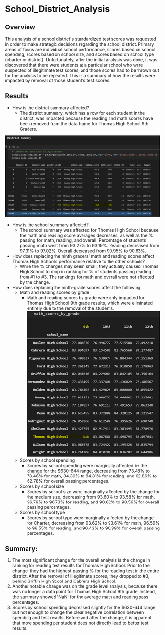 # School_District_Analysis
 
## Overview
This analysis of a school district's standardized test scores was requested in order to make strategic decisions regarding the school district. Primary areas of focus are individual school performance, scores based on school spending, scores based on school size, and scores based on school type (charter or district). Unfortunately, after the initial analysis was done, it was discovered that there were students at a particular school who were suspected of illegitimate test scores, and those scores had to be thrown out for the analysis to be repeated. This is a summary of how the results were impacted by removal of those student's test scores.

## Results

* How is the district summary affected?
    * The district summary, which has a row for each student in the district, was impacted because the reading and math scores have been removed from the data frame for Thomas High School 9th Graders.
    
![alt text](https://github.com/XZandermarsh/School_District_Analysis/blob/main/Resources/district_summary_NaN.png "District Summary Updated")

* How is the school summary affected?
    * The school summary was affected for Thomas High School because the math and reading score averages decreases, as well as the % passing for math, reading, and overall. Percentage of students passing math went from 93.27% to 93.19%. Reading decreased from 97.31% to 97.02%. Overall decreased from 90.95% to 90.63%.
* How does replacing the ninth graders’ math and reading scores affect Thomas High School’s performance relative to the other schools?
    * While the % changes may seem small, they actually caused Thomas High School to drop in ranking for % of students passing reading from #1 to #3. The rankings for math and overall were not affected by the change.
* How does replacing the ninth-grade scores affect the following:
    * Math and reading scores by grade
        * Math and reading scores by grade were only impacted for Thomas High School 9th grade results, which were eliminated entirely due to the removal of the students.
        ![alt text](https://github.com/XZandermarsh/School_District_Analysis/blob/main/Resources/grade_summary_math_NaN.png "Grade Summary Updated")
    * Scores by school spending
        * Scores by school spending were marginally affected by the change for the $630-644 range, decreasing from 73.48% to 73.46% for math, 84.39% to 84.31% for reading, and 62.86% to 62.78% for overall passing percentages.
    * Scores by school size
        * Scores by school size were marginally affected by the change for the medium size, decreasing from 93.60% to 93.58% for math, 96.79% to 96.73% for reading, and 90.62% to 90.56% for overall passing percentages.
    * Scores by school type
        * Scores by school type were marginally affected by the change for Charter, decreasing from 93.62% to 93.61% for math, 96.59% to 96.55% for reading, and 90.43% to 90.39% for overall passing percentages.
## Summary:
1. The most significant change for the overall analysis is the change in ranking for reading test results for Thomas High School. Prior to the change, they had the highest passing % for the reading test in the entire district. After the removal of illegitimate scores, they dropped to #3, behind Griffin High Scool and Cabrera High School.
2. Another notable change was on the grade level analysis, because there was no longer a data point for Thomas High School 9th grade. Instead, the summary showed 'NaN' for the average math and reading pass percentages.
3. Scores by school spending decreased slightly for the $630-644 range, but not enough to change the clear negative correlation between spending and test results. Before and after the change, it is apparent that more spending per student does not directly lead to better test results.
